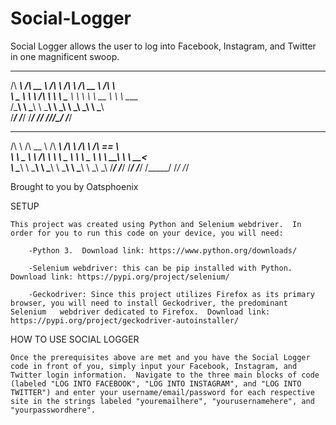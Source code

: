 # Social-Logger
 Social Logger allows the user to log into Facebook, Instagram, and Twitter in one magnificent swoop.

  ______     ______     ______     __     ______     __            
  /\  ___\   /\  __ \   /\  ___\   /\ \   /\  __ \   /\ \           
   \ \___  \  \ \ \/\ \  \ \ \____  \ \ \  \ \  __ \  \ \ \____      
  \/\_____\  \ \_____\  \ \_____\  \ \_\  \ \_\ \_\  \ \_____\     
   \/_____/   \/_____/   \/_____/   \/_/   \/_/\/_/   \/_____/     
                                                                   
  __         ______     ______     ______     ______     ______    
 /\ \       /\  __ \   /\  ___\   /\  ___\   /\  ___\   /\  == \   
 \ \ \____  \ \ \/\ \  \ \ \__ \  \ \ \__ \  \ \  __\   \ \  __<   
  \ \_____\  \ \_____\  \ \_____\  \ \_____\  \ \_____\  \ \_\ \_\ 
   \/_____/   \/_____/   \/_____/   \/_____/   \/_____/   \/_/ /_/ 
                                                                  
                                                                  
Brought to you by Oatsphoenix

SETUP

    This project was created using Python and Selenium webdriver.  In order for you to run this code on your device, you will need:

        -Python 3.  Download link: https://www.python.org/downloads/

        -Selenium webdriver: this can be pip installed with Python.  Download link: https://pypi.org/project/selenium/ 

        -Geckodriver: Since this project utilizes Firefox as its primary browser, you will need to install Geckodriver, the predominant Selenium   webdriver dedicated to Firefox.  Download link: https://pypi.org/project/geckodriver-autoinstaller/

HOW TO USE SOCIAL LOGGER

    Once the prerequisites above are met and you have the Social Logger code in front of you, simply input your Facebook, Instagram, and Twitter login information.  Navigate to the three main blocks of code (labeled "LOG INTO FACEBOOK", "LOG INTO INSTAGRAM", and "LOG INTO TWITTER") and enter your username/email/password for each respective site in the strings labeled "youremailhere", "yourusernamehere", and "yourpasswordhere".





